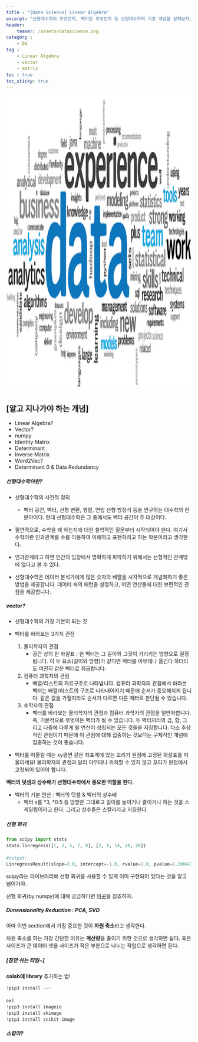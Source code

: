 ```yaml
---
title : "[Data Science] Linear Algebra"
excerpt: "선형대수학이 무엇인지, 벡터란 무엇인지 등 선형대수학의 기초 개념을 살펴보자."
header:
    teaser: /assets/datascience.png
category :
    - DS
tag : 
    - Linear Algebra
    - vector
    - matrix
toc : true 
toc_sticky: true
---
```


<img src='/assets/datascience.png' width = 1000 height = 800 >

## [알고 지나가야 하는 개념]
- Linear Algebra?
- Vector? 
- numpy
- Identity Matrix
- Determinant
- Inverse Matrix 
- Word2Vec?
- Determinant 0 & Data Redundancy

##### 선형대수학이란?
- 선형대수학의 사전적 정의
    - 벡터 공간, 벡터, 선형 변환, 행렬, 연립 선형 방정식 등을 연구하는 대수학의 한 분야이다. 현대 선형대수학은 그 중에서도 벡터 공간이 주 대상이다.

- 필연적으로, 수학을 왜 하는지에 대한 철학적인 질문부터 시작되어야 한다. 여기서 수학이란 인과관계를 수를 이용하여 이해하고 표현하려고 하는 학문이라고 생각한다.

- 인과관계라고 하면 인간의 입장에서 명확하게 파악하기 위해서는 선형적인 관계밖에 없다고 볼 수 있다.

- 선형대수학은 데이터 분석가에게 많은 숫자의 배열을 시각적으로 개념화하기 좋은 방법을 제공합니다. 데이터 속의 패턴을 설명하고, 어떤 연산들에 대한 보편적인 관점을 제공합니다.

##### vector?
- 선형대수학의 가장 기본이 되는 것 

- 벡터를 바라보는 3가지 관점 
    1. 물리학자의 관점 
        - 공간 상의 한 화살표 : 한 벡터는 그 길이와 그것이 가리키는 방향으로 결정됩니다. 이 두 요소(길이와 방향)가 같다면 벡터를 아무데나 옮긴다 하더라도 여전히 같은 벡터로 취급합니다.
    2. 컴퓨터 과학자의 관점
        - 배열/리스트의 자료구조로 나타냅니다. 컴퓨터 과학자의 관점에서 바라본 벡터는 배열/리스트의 구조로 나타내어지기 때문에 순서가 중요해지게 됩니다. 같은 값을 가질지라도 순서가 다르면 다른 벡터로 판단될 수 있습니다.
    3. 수학자의 관점
        - 벡터를 바라보는 물리학자의 관점과 컴퓨터 과학자의 관점을 일반화합니다. 즉, 기본적으로 무엇이든 벡터가 될 수 있습니다. 두 벡터끼리의 곱, 합, 그리고 나중에 다루게 될 연산이 성립되는 모든 것들을 지칭합니다. 다소 추상적인 관점이기 때문에 이 관점에 대해 집중하는 것보다는 구체적인 개념에 집중하는 것이 좋습니다.
    

- 벡터를 떠올릴 때는 xy평면 같은 좌표계에 있는 꼬리가 원점에 고정된 화살표를 떠올리세요! 물리학자의 관점과 달리 아무데나 위치할 수 있지 않고 꼬리가 원점에서 고정되어 있어야 합니다.

**벡터의 덧셈과 상수배가 선형대수학에서 중요한 역할을 한다.**
- 벡터의 기본 연산 : 벡터의 덧셈 & 벡터의 상수배
    - 벡터 x를 *3, *0.5 등 방향은 그대로고 길이를 늘이거나 줄이거나 하는 것을 스케일링이라고 한다. 그리고 상수들은 스칼라라고 지칭한다.


##### 선형 회귀 
```py
from scipy import stats
stats.linregress([1, 3, 5, 7, 9], [2, 8, 14, 20, 26])

#output:
LinregressResult(slope=3.0, intercept=-1.0, rvalue=1.0, pvalue=1.2004217548761408e-30, stderr=0.0)
```
scipy라는 라이브러리에 선형 회귀를 사용할 수 있게 이미 구현되어 있다는 것을 알고 넘어가자.

선형 회귀(by numpy)에 대해 궁금하다면 [이곳](https://woowabros.github.io/study/2018/08/01/linear_regression_qr.html)을 참조하자.


##### Dimensionality Reduction : PCA, SVD 
아마 이번 section에서 가장 중요한 것이 **차원 축소**라고 생각한다.

차원 축소를 하는 가장 간단한 이유는 **계산량**을 줄이기 위한 것으로 생각하면 쉽다. 혹은 사이즈가 큰 데이터 셋을 사이즈가 작은 부분으로 나누는 작업으로 생각하면 된다.


##### [잠깐 쉬는 타임~]
**colab에 library** 추가하는 법!
```py
!pip3 install ~~~ 

ex)
!pip3 install imageio
!pip3 install skimage
!pip3 install scikit-image
```
##### 스칼라?


